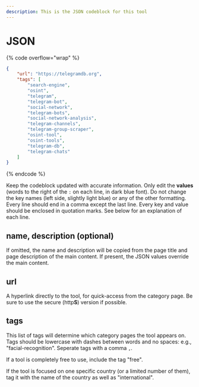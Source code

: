 ```yaml
---
description: This is the JSON codeblock for this tool
---
```


# JSON

{% code overflow="wrap" %}
```json
{
    "url": "https://telegramdb.org",
    "tags": [
        "search-engine",
        "osint",
        "telegram",
        "telegram-bot",
        "social-network",
        "telegram-bots",
        "social-network-analysis",
        "telegram-channels",
        "telegram-group-scraper",
        "osint-tool",
        "osint-tools",
        "telegram-db",
        "telegram-chats"
    ]
}

```
{% endcode %}

Keep the codeblock updated with accurate information. Only edit the **values** (words to the right of the `:` on each line, in dark blue font). Do not change the key names (left side, slightly light blue) or any of the other formatting. Every line should end in a comma except the last line. Every key and value should be enclosed in quotation marks. See below for an explanation of each line.&#x20;

## name, description (optional)

If omitted, the name and description will be copied from the page title and page description of the main content. If present, the JSON values override the main content.

## url

A hyperlink directly to the tool, for quick-access from the category page. Be sure to use the secure (http**S**) version if possible.

## tags

This list of tags will determine which category pages the tool appears on. Tags should be lowercase with dashes between words and no spaces: e.g., "facial-recognition". Seperate tags with a comma `,`.

If a tool is completely free to use, include the tag "free".

If the tool is focused on one specific country (or a limited number of them), tag it with the name of the country as well as "international".

